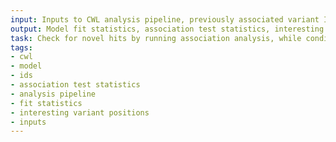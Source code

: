 ```yaml
---
input: Inputs to CWL analysis pipeline, previously associated variant IDs
output: Model fit statistics, association test statistics, interesting variant positions
task: Check for novel hits by running association analysis, while conditioning on previously associated variants
tags:
- cwl
- model
- ids
- association test statistics
- analysis pipeline
- fit statistics
- interesting variant positions
- inputs
---
```

